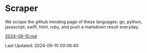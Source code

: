 # Scraper

We scrape the github trending page of these languages: go, python, javascript, swift, html, ruby, and push a markdown result everyday.

[2024-09-10.md](https://github.com/henson/Scraper/blob/master/2024-09-10.md)

Last Updated: 2024-09-10 00:06:40